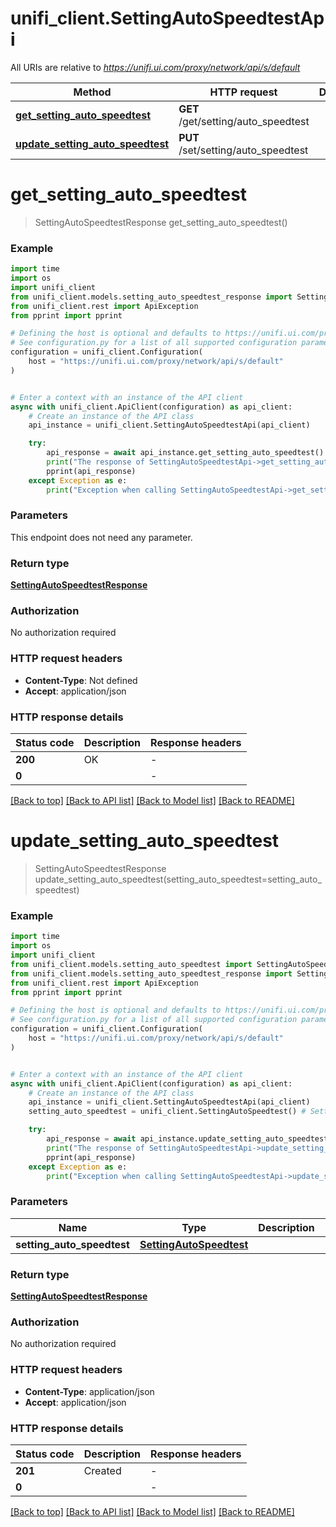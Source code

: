 # unifi_client.SettingAutoSpeedtestApi

All URIs are relative to *https://unifi.ui.com/proxy/network/api/s/default*

Method | HTTP request | Description
------------- | ------------- | -------------
[**get_setting_auto_speedtest**](SettingAutoSpeedtestApi.md#get_setting_auto_speedtest) | **GET** /get/setting/auto_speedtest | 
[**update_setting_auto_speedtest**](SettingAutoSpeedtestApi.md#update_setting_auto_speedtest) | **PUT** /set/setting/auto_speedtest | 


# **get_setting_auto_speedtest**
> SettingAutoSpeedtestResponse get_setting_auto_speedtest()



### Example


```python
import time
import os
import unifi_client
from unifi_client.models.setting_auto_speedtest_response import SettingAutoSpeedtestResponse
from unifi_client.rest import ApiException
from pprint import pprint

# Defining the host is optional and defaults to https://unifi.ui.com/proxy/network/api/s/default
# See configuration.py for a list of all supported configuration parameters.
configuration = unifi_client.Configuration(
    host = "https://unifi.ui.com/proxy/network/api/s/default"
)


# Enter a context with an instance of the API client
async with unifi_client.ApiClient(configuration) as api_client:
    # Create an instance of the API class
    api_instance = unifi_client.SettingAutoSpeedtestApi(api_client)

    try:
        api_response = await api_instance.get_setting_auto_speedtest()
        print("The response of SettingAutoSpeedtestApi->get_setting_auto_speedtest:\n")
        pprint(api_response)
    except Exception as e:
        print("Exception when calling SettingAutoSpeedtestApi->get_setting_auto_speedtest: %s\n" % e)
```



### Parameters

This endpoint does not need any parameter.

### Return type

[**SettingAutoSpeedtestResponse**](SettingAutoSpeedtestResponse.md)

### Authorization

No authorization required

### HTTP request headers

 - **Content-Type**: Not defined
 - **Accept**: application/json

### HTTP response details

| Status code | Description | Response headers |
|-------------|-------------|------------------|
**200** | OK |  -  |
**0** |  |  -  |

[[Back to top]](#) [[Back to API list]](../README.md#documentation-for-api-endpoints) [[Back to Model list]](../README.md#documentation-for-models) [[Back to README]](../README.md)

# **update_setting_auto_speedtest**
> SettingAutoSpeedtestResponse update_setting_auto_speedtest(setting_auto_speedtest=setting_auto_speedtest)



### Example


```python
import time
import os
import unifi_client
from unifi_client.models.setting_auto_speedtest import SettingAutoSpeedtest
from unifi_client.models.setting_auto_speedtest_response import SettingAutoSpeedtestResponse
from unifi_client.rest import ApiException
from pprint import pprint

# Defining the host is optional and defaults to https://unifi.ui.com/proxy/network/api/s/default
# See configuration.py for a list of all supported configuration parameters.
configuration = unifi_client.Configuration(
    host = "https://unifi.ui.com/proxy/network/api/s/default"
)


# Enter a context with an instance of the API client
async with unifi_client.ApiClient(configuration) as api_client:
    # Create an instance of the API class
    api_instance = unifi_client.SettingAutoSpeedtestApi(api_client)
    setting_auto_speedtest = unifi_client.SettingAutoSpeedtest() # SettingAutoSpeedtest |  (optional)

    try:
        api_response = await api_instance.update_setting_auto_speedtest(setting_auto_speedtest=setting_auto_speedtest)
        print("The response of SettingAutoSpeedtestApi->update_setting_auto_speedtest:\n")
        pprint(api_response)
    except Exception as e:
        print("Exception when calling SettingAutoSpeedtestApi->update_setting_auto_speedtest: %s\n" % e)
```



### Parameters


Name | Type | Description  | Notes
------------- | ------------- | ------------- | -------------
 **setting_auto_speedtest** | [**SettingAutoSpeedtest**](SettingAutoSpeedtest.md)|  | [optional] 

### Return type

[**SettingAutoSpeedtestResponse**](SettingAutoSpeedtestResponse.md)

### Authorization

No authorization required

### HTTP request headers

 - **Content-Type**: application/json
 - **Accept**: application/json

### HTTP response details

| Status code | Description | Response headers |
|-------------|-------------|------------------|
**201** | Created |  -  |
**0** |  |  -  |

[[Back to top]](#) [[Back to API list]](../README.md#documentation-for-api-endpoints) [[Back to Model list]](../README.md#documentation-for-models) [[Back to README]](../README.md)


